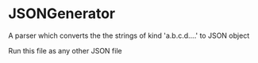 # JSONGenerator
A parser which converts the the strings of kind 'a.b.c.d....' to JSON object

Run this file as any other JSON file
